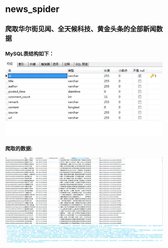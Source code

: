 # news_spider
## 爬取华尔街见闻、全天候科技、黄金头条的全部新闻数据
### MySQL表结构如下：  
![image](https://github.com/longxiaofei/markdown_img/blob/master/hej/2017-11-30_161655.jpg?raw=true)
### 爬取的数据:  
![image](https://github.com/longxiaofei/markdown_img/blob/master/hej/2017-11-30_161807.jpg?raw=true)

